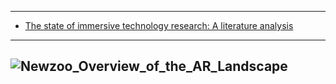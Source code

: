 
----------
- [The state of immersive technology research: A literature analysis](https://www.academia.edu/36969697/The_state_of_immersive_technology_research_A_literature_analysis)
--------
![Newzoo_Overview_of_the_AR_Landscape](https://newzoo.com/wp-content/uploads/2019/03/Newzoo_Overview_of_the_AR_Landscape.png)
----------
